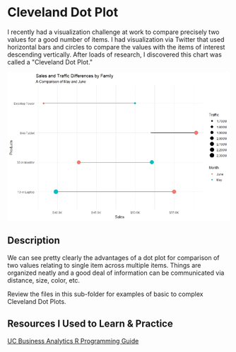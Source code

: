 # Cleveland Dot Plot

I recently had a visualization challenge at work to compare precisely two values for a good number of items. I had visualization via Twitter that used horizontal bars and circles to compare the values with the items of interest descending vertically. After loads of research, I discovered this chart was called a "Cleveland Dot Plot."

![Example Cleveland Dot Plot](./example_cleveland-dot-plots.jpeg)

## Description

We can see pretty clearly the advantages of a dot plot for comparison of two values relating to single item across multiple items. Things are organized neatly and a good deal of information can be communicated via distance, size, color, etc.

Review the files in this sub-folder for examples of basic to complex Cleveland Dot Plots.

## Resources I Used to Learn & Practice

[UC Business Analytics R Programming Guide](https://uc-r.github.io/cleveland-dot-plots)
